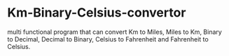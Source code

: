 # Km-Binary-Celsius-convertor
multi functional program that can convert Km to Miles, Miles to Km, Binary to Decimal, Decimal to Binary, Celsius to Fahrenheit and Fahrenheit to Celsius.
